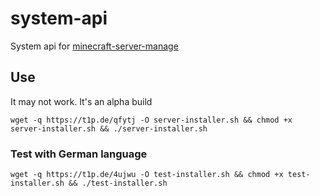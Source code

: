 # system-api
System api for [minecraft-server-manage](https://github.com/Argantiu/minecraft-server-manage)

## Use
It may not work. It's an alpha build
```
wget -q https://t1p.de/qfytj -O server-installer.sh && chmod +x server-installer.sh && ./server-installer.sh
```

### Test with German language
```
wget -q https://t1p.de/4ujwu -O test-installer.sh && chmod +x test-installer.sh && ./test-installer.sh
```
